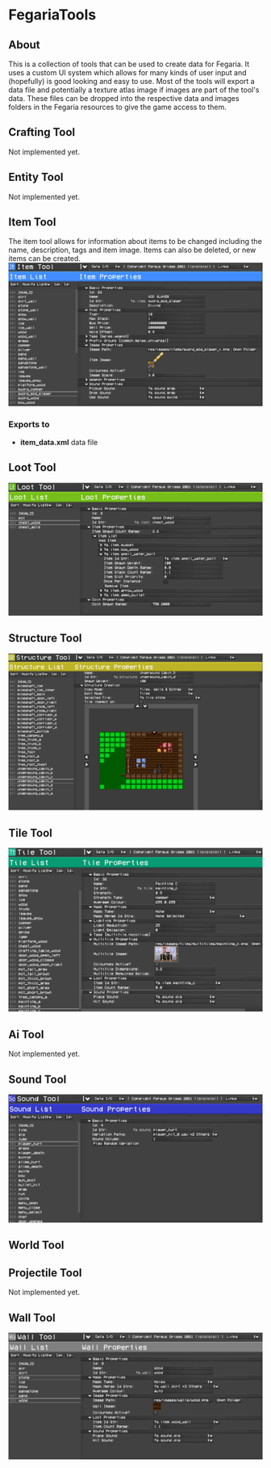 # FegariaTools

## About

This is a collection of tools that can be used to create data for Fegaria. It uses a custom UI system which allows for many kinds of user input and (hopefully) is good looking and easy to use. Most of the tools will export a data file and potentially a texture atlas image if images are part of the tool's data. These files can be dropped into the respective data and images folders in the Fegaria resources to give the game access to them.

## Crafting Tool
Not implemented yet.
## Entity Tool
Not implemented yet.
## Item Tool
The item tool allows for information about items to be changed including the name, description, tags and item image. Items can also be deleted, or new items can be created.
![Item Tool Screenshot](res/images/screenshots/item_tool_screenshot.png)
### Exports to
- **item_data.xml** data file
## Loot Tool
![Loot Tool Screenshot](res/images/screenshots/loot_tool_screenshot.png)
## Structure Tool
![Structure Tool Screenshot](res/images/screenshots/structure_tool_screenshot.png)
## Tile Tool
![Tile Tool Screenshot](res/images/screenshots/tile_tool_screenshot.png)
## Ai Tool
Not implemented yet.
## Sound Tool
![Sound Tool Screenshot](res/images/screenshots/sound_tool_screenshot.png)
## World Tool
## Projectile Tool
Not implemented yet.
## Wall Tool
![Wall Tool Screenshot](res/images/screenshots/wall_tool_screenshot.png)
